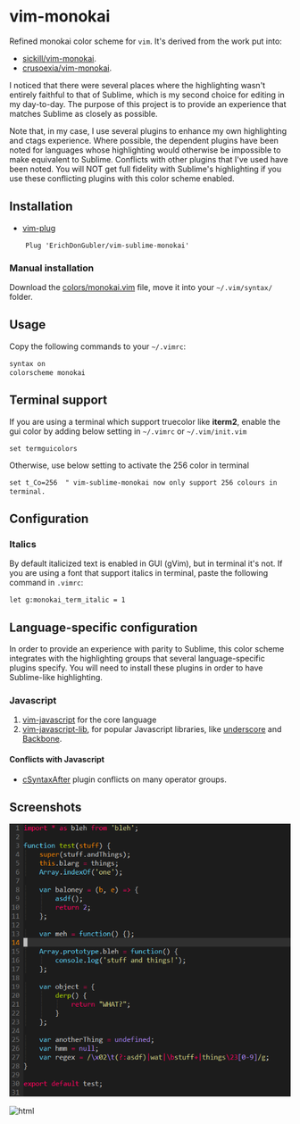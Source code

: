 # vim-monokai

Refined monokai color scheme for `vim`. It's derived from the work put into:

* [sickill/vim-monokai](https://github.com/sickill/vim-monokai).
* [crusoexia/vim-monokai](https://github.com/crusoexia/vim-monokai).

I noticed that there were several places where the highlighting wasn't entirely faithful to that of Sublime, which is my second choice for editing in my day-to-day. The purpose of this project is to provide an experience that matches Sublime as closely as possible.

Note that, in my case, I use several plugins to enhance my own highlighting and ctags experience. Where possible, the dependent plugins have been noted for languages whose highlighting would otherwise be impossible to make equivalent to Sublime. Conflicts with other plugins that I've used have been noted. You will NOT get full fidelity with Sublime's highlighting if you use these conflicting plugins with this color scheme enabled.

## Installation

* [vim-plug](https://github.com/junegunn/vim-plug)

```viml
    Plug 'ErichDonGubler/vim-sublime-monokai'
```

### Manual installation

Download the [colors/monokai.vim](https://raw.githubusercontent.com/erichdongubler/vim-sublime-monokai/master/colors/monokai.vim) file, move it into your `~/.vim/syntax/` folder.

## Usage

Copy the following commands to your `~/.vimrc`:

```viml
syntax on
colorscheme monokai
```

Terminal support
----------------

If you are using a terminal which support truecolor like **iterm2**, enable the gui color by adding below setting in `~/.vimrc` or `~/.vim/init.vim`

```VimL
set termguicolors
```

Otherwise, use below setting to activate the 256 color in terminal

```VimL
set t_Co=256  " vim-sublime-monokai now only support 256 colours in terminal.
```

## Configuration

### Italics

By default italicized text is enabled in GUI (gVim), but in terminal it's not. If you are using a font that support italics in terminal, paste the following command in `.vimrc`:

```viml
let g:monokai_term_italic = 1
```

## Language-specific configuration

In order to provide an experience with parity to Sublime, this color scheme integrates with the highlighting groups that several language-specific plugins specify. You will need to install these plugins in order to have Sublime-like highlighting.

### Javascript

1. [vim-javascript](https://github.com/pangloss/vim-javascript) for the core language
2. [vim-javascript-lib](https://github.com/crusoexia/vim-javascript-lib), for popular Javascript libraries, like [underscore](http://underscorejs.org/) and [Backbone](http://backbonejs.org/).

#### Conflicts with Javascript

* [cSyntaxAfter](https://github.com/vim-scripts/cSyntaxAfter) plugin conflicts on many operator groups.

## Screenshots

![javascript](screenshots/javascript.png)

![html](screenshots/html.png)

